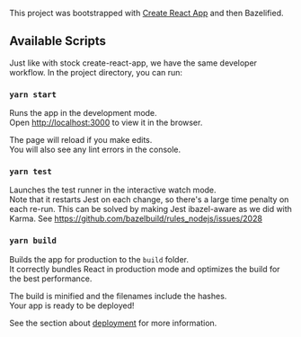 This project was bootstrapped with [Create React App](https://github.com/facebook/create-react-app) and
then Bazelified.

## Available Scripts

Just like with stock create-react-app, we have the same developer workflow. In the project directory, you can run:

### `yarn start`

Runs the app in the development mode.<br />
Open [http://localhost:3000](http://localhost:3000) to view it in the browser.

The page will reload if you make edits.<br />
You will also see any lint errors in the console.

### `yarn test`

Launches the test runner in the interactive watch mode.<br />
Note that it restarts Jest on each change, so there's a large time penalty on each re-run.
This can be solved by making Jest ibazel-aware as we did with Karma.
See https://github.com/bazelbuild/rules_nodejs/issues/2028

### `yarn build`

Builds the app for production to the `build` folder.<br />
It correctly bundles React in production mode and optimizes the build for the best performance.

The build is minified and the filenames include the hashes.<br />
Your app is ready to be deployed!

See the section about [deployment](https://facebook.github.io/create-react-app/docs/deployment) for more information.
